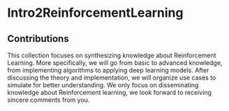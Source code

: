 # Intro2ReinforcementLearning

## Contributions

This collection focuses on synthesizing knowledge about Reinforcement Learning. More specifically, we will go from basic to advanced knowledge, from implementing algorithms to applying deep learning models. After discussing the theory and implementation, we will organize use cases to simulate for better understanding. We only focus on disseminating knowledge about Reinforcement learning, we look forward to receiving sincere comments from you.
